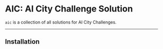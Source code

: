 # AIC: AI City Challenge Solution

`aic` is a collection of all solutions for AI City Challenges.

----

## Installation

